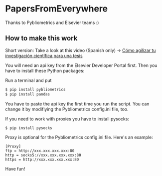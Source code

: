 # PapersFromEverywhere

Thanks to Pybliometrics and Elsevier teams :)

## How to make this work

Short version: Take a look at this video (Spanish only) → [Cómo agilizar tu investigación científica para una tesis
](https://www.youtube.com/watch?v=zlSkiM5h7f4)

You will need an api key from the Elsevier Developer Portal first. Then you have to install these Python packages:

Run a terminal and put

```bash
$ pip install pybliometrics
$ pip install pandas
```

You have to paste the api key the first time you run the script. You can change it by modifiying the Pybliometrics config.ini file, too. 

If you need to work with proxies you have to install pysocks:

```bash
$ pip install pysocks
```

Proxy is optional for the Pybliometrics config.ini file. Here's an example:  

```
[Proxy]
ftp = http://xxx.xxx.xxx.xxx:80
http = socks5://xxx.xxx.xxx.xxx:80
https = http://xxx.xxx.xxx.xxx:80
```

Have fun!
